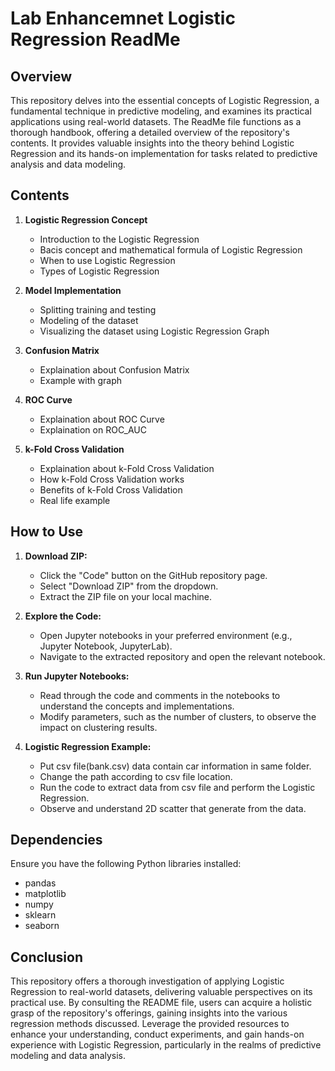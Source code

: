 # Lab Enhancemnet Logistic Regression ReadMe

## Overview

This repository delves into the essential concepts of Logistic Regression, a fundamental technique in predictive modeling, and examines its practical applications using real-world datasets. The ReadMe file functions as a thorough handbook, offering a detailed overview of the repository's contents. It provides valuable insights into the theory behind Logistic Regression and its hands-on implementation for tasks related to predictive analysis and data modeling.



## Contents

1. **Logistic Regression Concept**
    - Introduction to the Logistic Regression
    - Bacis concept and mathematical formula of Logistic Regression
    - When to use Logistic Regression
    - Types of Logistic Regression

2. **Model Implementation**
    - Splitting training and testing
    - Modeling of the dataset
    - Visualizing the dataset using Logistic Regression Graph

3. **Confusion Matrix**
    - Explaination about Confusion Matrix
    - Example with graph 

4. **ROC Curve**
    - Explaination about ROC Curve
    - Explaination on ROC_AUC

5. **k-Fold Cross Validation**
    - Explaination about k-Fold Cross Validation
    - How k-Fold Cross Validation works
    - Benefits of k-Fold Cross Validation
    - Real life example

## How to Use

1. **Download ZIP:**
   - Click the "Code" button on the GitHub repository page.
   - Select "Download ZIP" from the dropdown.
   - Extract the ZIP file on your local machine.

2. **Explore the Code:**
   - Open Jupyter notebooks in your preferred environment (e.g., Jupyter Notebook, JupyterLab).
   - Navigate to the extracted repository and open the relevant notebook.

3. **Run Jupyter Notebooks:**
   - Read through the code and comments in the notebooks to understand the concepts and implementations.
   - Modify parameters, such as the number of clusters, to observe the impact on clustering results.

4. **Logistic Regression Example:**
   - Put csv file(bank.csv) data contain car information in same folder.
   - Change the path according to csv file location.
   - Run the code to extract data from csv file and perform the Logistic Regression.
   - Observe and understand 2D scatter that generate from the data.

## Dependencies

Ensure you have the following Python libraries installed:

- pandas
- matplotlib
- numpy
- sklearn
- seaborn

## Conclusion

This repository offers a thorough investigation of applying Logistic Regression to real-world datasets, delivering valuable perspectives on its practical use. By consulting the README file, users can acquire a holistic grasp of the repository's offerings, gaining insights into the various regression methods discussed. Leverage the provided resources to enhance your understanding, conduct experiments, and gain hands-on experience with Logistic Regression, particularly in the realms of predictive modeling and data analysis.
